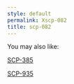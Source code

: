 ```yaml
---
style: default
permalink: Xscp-082
title: scp-082
---
```

You may also like:

[SCP-385](http://scp-wiki.net/scp-385)

[SCP-935](http://scp-wiki.net/scp-935)
